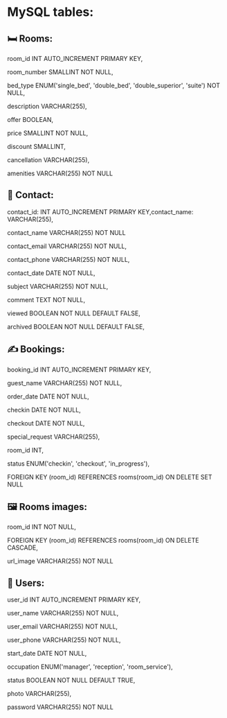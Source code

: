 # MySQL tables:

## 🛏 Rooms:

room_id INT AUTO_INCREMENT PRIMARY KEY,

room_number SMALLINT NOT NULL,

bed_type ENUM('single_bed', 'double_bed', 'double_superior', 'suite') NOT NULL,

description VARCHAR(255),

offer BOOLEAN,

price SMALLINT NOT NULL,

discount SMALLINT,

cancellation VARCHAR(255),

amenities VARCHAR(255) NOT NULL

## 👯 Contact:

contact_id: INT AUTO_INCREMENT PRIMARY KEY,contact_name: VARCHAR(255),

contact_name VARCHAR(255) NOT NULL

contact_email VARCHAR(255) NOT NULL,

contact_phone VARCHAR(255) NOT NULL,

contact_date DATE NOT NULL,

subject VARCHAR(255) NOT NULL,

comment TEXT NOT NULL,

viewed BOOLEAN NOT NULL DEFAULT FALSE,

archived BOOLEAN NOT NULL DEFAULT FALSE,

## ✍️ Bookings:

booking_id INT AUTO_INCREMENT PRIMARY KEY,

guest_name VARCHAR(255) NOT NULL,

order_date DATE NOT NULL,

checkin DATE NOT NULL,

checkout DATE NOT NULL,

special_request VARCHAR(255),

room_id INT,

status ENUM('checkin', 'checkout', 'in_progress'),

FOREIGN KEY (room_id) REFERENCES rooms(room_id) ON DELETE SET NULL

## 🖼 Rooms images:

room_id INT NOT NULL,

FOREIGN KEY (room_id) REFERENCES rooms(room_id) ON DELETE CASCADE,

url_image VARCHAR(255) NOT NULL

## 🏨 Users:

user_id INT AUTO_INCREMENT PRIMARY KEY,

user_name VARCHAR(255) NOT NULL,

user_email VARCHAR(255) NOT NULL,

user_phone VARCHAR(255) NOT NULL,

start_date DATE NOT NULL,

occupation ENUM('manager', 'reception', 'room_service'),

status BOOLEAN NOT NULL DEFAULT TRUE,

photo VARCHAR(255),

password VARCHAR(255) NOT NULL
